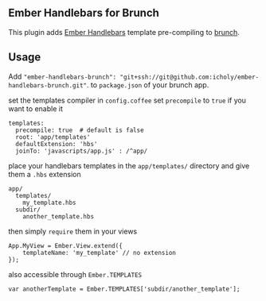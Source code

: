 ## Ember Handlebars for Brunch

This plugin adds [Ember Handlebars](http://emberjs.com/) template pre-compiling to
[brunch](http://brunch.io).

## Usage

Add `"ember-handlebars-brunch": "git+ssh://git@github.com:icholy/ember-handlebars-brunch.git"`. to `package.json` of your brunch app.

set the templates compiler in `config.coffee` set `precompile` to `true` if you want to enable it

    templates:
      precompile: true  # default is false
      root: 'app/templates'
      defaultExtension: 'hbs'
      joinTo: 'javascripts/app.js' : /^app/

place your handlebars templates in the `app/templates/` directory and give them a `.hbs` extension

	app/
	  templates/
	    my_template.hbs
      subdir/
        another_template.hbs

then simply `require` them in your views

	App.MyView = Ember.View.extend({
		templateName: 'my_template' // no extension
	});

also accessible through `Ember.TEMPLATES`

    var anotherTemplate = Ember.TEMPLATES['subdir/another_template'];

